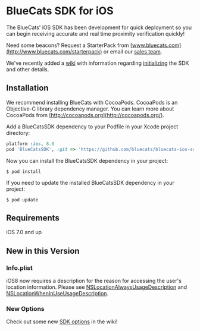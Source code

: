BlueCats SDK for iOS
================

The BlueCats' iOS SDK has been development for quick deployment so you can begin receiving accurate and real time proximity verification quickly!

Need some beacons? Request a StarterPack from [www.bluecats.com](http://www.bluecats.com/starterpack) or email our [sales team](mailto:sales@bluecats.com).

We've recently added a [wiki](https://github.com/bluecats/bluecats-ios-sdk/wiki) with information regarding [initializing](https://github.com/bluecats/bluecats-ios-sdk/wiki/Start-Purring) the SDK and other details.

## Installation
 
We recommend installing BlueCats with CocoaPods. CocoaPods is an Objective-C library dependency manager. You can learn more about CocoaPods from [http://cocoapods.org](http://cocoapods.org/).

Add a BlueCatsSDK dependency to your Podfile in your Xcode project directory:

```ruby
platform :ios, 8.0
pod 'BlueCatsSDK', :git => 'https://github.com/bluecats/bluecats-ios-sdk.git'
```

Now you can install the BlueCatsSDK dependency in your project:

```
$ pod install
```
If you need to update the installed BlueCatsSDK dependency in your project:

```
$ pod update
```

## Requirements

iOS 7.0 and up

## New in this Version 

### Info.plist

iOS8 now requires a description for the reason for accessing the user's location information.  Please see [NSLocationAlwaysUsageDescription](https://developer.apple.com/library/ios/documentation/General/Reference/InfoPlistKeyReference/Articles/CocoaKeys.html#//apple_ref/doc/uid/TP40009251-SW18) and  [NSLocationWhenInUseUsageDescription](https://developer.apple.com/library/ios/documentation/General/Reference/InfoPlistKeyReference/Articles/CocoaKeys.html#//apple_ref/doc/uid/TP40009251-SW26).

### New Options

Check out some new [SDK options](https://github.com/bluecats/bluecats-ios-sdk/wiki/SDK-Options) in the wiki!
